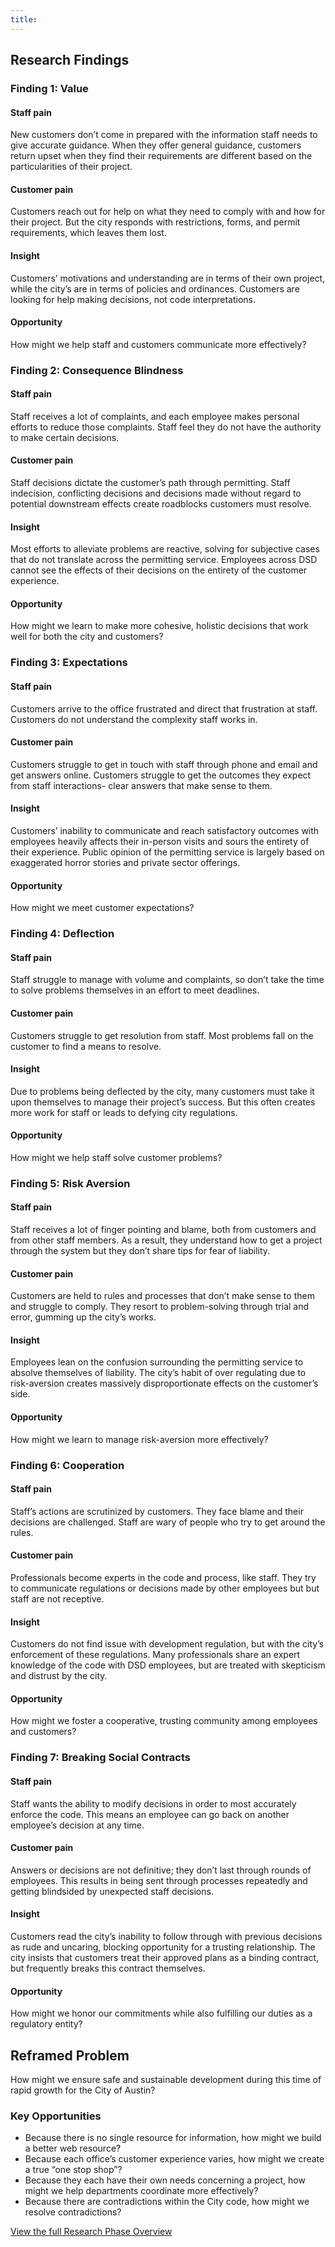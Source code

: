 ```yaml
---
title:
---
```


## Research Findings

### Finding 1: Value

#### Staff pain

New customers don’t come in prepared with the information staff needs to give accurate guidance. When they offer general guidance, customers return upset when they find their requirements are different based on the particularities of their project.

#### Customer pain

Customers reach out for help on what they need to comply with and how for their project. But the city responds with restrictions, forms, and permit requirements, which leaves them lost.

#### Insight

Customers’ motivations and understanding are in terms of their own project, while the city’s are in terms of policies and ordinances. Customers are looking for help making decisions, not code interpretations.

#### Opportunity

How might we help staff and customers communicate more effectively?

### Finding 2: Consequence Blindness

#### Staff pain

Staff receives a lot of complaints, and each employee makes personal efforts to reduce those complaints. Staff feel they do not have the authority to make certain decisions.

#### Customer pain

Staff decisions dictate the customer’s path through permitting. Staff indecision, conflicting decisions and decisions made without regard to potential downstream effects create roadblocks customers must resolve.

#### Insight

Most efforts to alleviate problems are reactive, solving for subjective cases that do not translate across the permitting service. Employees across DSD cannot see the effects of their decisions on the entirety of the customer experience.

#### Opportunity

How might we learn to make more cohesive, holistic decisions that work well for both the city and customers?

### Finding 3: Expectations

#### Staff pain

Customers arrive to the office frustrated and direct that frustration at staff. Customers do not understand the complexity staff works in.

#### Customer pain

Customers struggle to get in touch with staff through phone and email and get answers online. Customers struggle to get the outcomes they expect from staff interactions- clear answers that make sense to them.

#### Insight

Customers’ inability to communicate and reach satisfactory outcomes with employees heavily affects their in-person visits and sours the entirety of their experience. Public opinion of the permitting service is largely based on exaggerated horror stories and private sector offerings.

#### Opportunity

How might we meet customer expectations?

### Finding 4: Deflection

#### Staff pain

Staff struggle to manage with volume and complaints, so don’t take the time to solve problems themselves in an effort to meet deadlines.

#### Customer pain

Customers struggle to get resolution from staff. Most problems fall on the customer to find a means to resolve.

#### Insight

Due to problems being deflected by the city, many customers must take it upon themselves to manage their project’s success. But this often creates more work for staff or leads to defying city regulations.

#### Opportunity

How might we help staff solve customer problems?

### Finding 5: Risk Aversion

#### Staff pain

Staff receives a lot of finger pointing and blame, both from customers and from other staff members. As a result, they understand how to get a project through the system but they don’t share tips for fear of liability.

#### Customer pain

Customers are held to rules and processes that don’t make sense to them and struggle to comply. They resort to problem-solving through trial and error, gumming up the city’s works.

#### Insight

Employees lean on the confusion surrounding the permitting service to absolve themselves of liability. The city’s habit of over regulating due to risk-aversion creates massively disproportionate effects on the customer’s side.

#### Opportunity

How might we learn to manage risk-aversion more effectively?

### Finding 6: Cooperation

#### Staff pain

Staff’s actions are scrutinized by customers. They face blame and their decisions are challenged. Staff are wary of people who try to get around the rules.

#### Customer pain

Professionals become experts in the code and process, like staff. They try to communicate regulations or decisions made by other employees but but staff are not receptive.

#### Insight

Customers do not find issue with development regulation, but with the city’s enforcement of these regulations. Many professionals share an expert knowledge of the code with DSD employees, but are treated with skepticism and distrust by the city.

#### Opportunity

How might we foster a cooperative, trusting community among employees and customers?

### Finding 7: Breaking Social Contracts

#### Staff pain

Staff wants the ability to modify decisions in order to most accurately enforce the code. This means an employee can go back on another employee’s decision at any time.

#### Customer pain

Answers or decisions are not definitive; they don’t last through rounds of employees. This results in being sent through processes repeatedly and getting blindsided by unexpected staff decisions.

#### Insight

Customers read the city’s inability to follow through with previous decisions as rude and uncaring, blocking opportunity for a trusting relationship. The city insists that customers treat their approved plans as a binding contract, but frequently breaks this contract themselves.

#### Opportunity

How might we honor our commitments while also fulfilling our duties as a regulatory entity?

## Reframed Problem

How might we ensure safe and sustainable development during this time of rapid growth for the City of Austin?

### Key Opportunities

* Because there is no single resource for information, how might we build a better web resource?
* Because each office’s customer experience varies, how might we create a true “one stop shop”?
* Because they each have their own needs concerning a project, how might we help departments coordinate more effectively?
* Because there are contradictions within the City code, how might we resolve contradictions?

[View the full Research Phase Overview](https://docs.google.com/presentation/d/1HFPmGNXzTa7rsfE2gBru4hTZM6FfH6kvLTXv3omE0ek/pub?start=false&loop=false&delayms=3000&slide=id.p)
